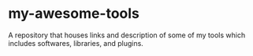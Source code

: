 # my-awesome-tools
A repository that houses links and description of some of my tools which includes softwares, libraries, and plugins.
